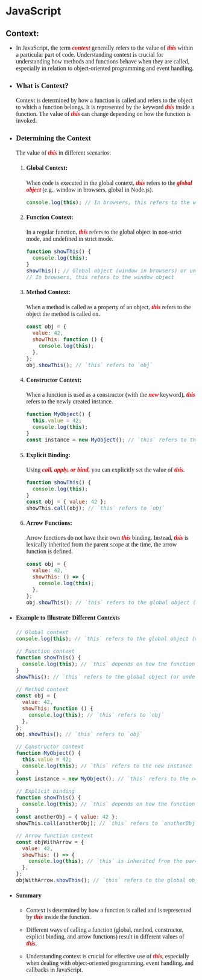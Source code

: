 # JavaScript

## Context:

<ul style="font-size: 16px; font-family: Verdana;">
    <li>
        <p>In JavaScript, the term <strong><em style="color: red;">context</em></strong> generally refers to the value of <strong><em style="color: red;">this</em></strong> within a particular part of code. Understanding context is crucial for understanding how methods and functions behave when they are called, especially in relation to object-oriented programming and event handling.</p>
    </li>
    <li>
        <h3>What is Context?</h3>
        <p>Context is determined by how a function is called and refers to the object to which a function belongs. It is represented by the keyword <strong><em style="color: red;">this</em></strong> inside a function. The value of <strong><em style="color: red;">this</em></strong> can change depending on how the function is invoked.</p>
    </li>
    <li>
        <h3>Determining the Context</h3>
        <p>The value of <strong><em style="color: red;">this</em></strong> in different scenarios:</p>
        <ol>
            <li>
                <h4>Global Context:</h4>
                <p>When code is executed in the global context, <strong><em style="color: red;">this</em></strong> refers to the <strong><em style="color: red;">global object</em></strong> (e.g., window in browsers, global in Node.js).</p>

```js
console.log(this); // In browsers, this refers to the window object
```

</li>
            <li>
                <h4>Function Context:</h4>
                <p>In a regular function, <strong><em style="color: red;">this</em></strong> refers to the global object in non-strict mode, and undefined in strict mode.</p>

```js
function showThis() {
  console.log(this);
}
showThis(); // Global object (window in browsers) or undefined in strict mode
// In browsers, this refers to the window object
```

</li>
            <li>
                <h4>Method Context:</h4>
                <p>When a method is called as a property of an object, <strong><em style="color: red;">this</em></strong> refers to the object the method is called on.</p>

```js
const obj = {
  value: 42,
  showThis: function () {
    console.log(this);
  },
};
obj.showThis(); // `this` refers to `obj`
```

</li>
            <li>
                <h4>Constructor Context:</h4>
                <p>When a function is used as a constructor (with the <strong><em style="color: red;">new</em></strong> keyword), <strong><em style="color: red;">this</em></strong> refers to the newly created instance.</p>

```js
function MyObject() {
  this.value = 42;
  console.log(this);
}
const instance = new MyObject(); // `this` refers to the new instance
```

</li>
            <li>
                <h4>Explicit Binding:</h4>
                <p>Using <strong><em style="color: red;">call, apply, or bind,</em></strong> you can explicitly set the value of <strong><em style="color: red;">this</em></strong>.</p>

```js
function showThis() {
  console.log(this);
}
const obj = { value: 42 };
showThis.call(obj); // `this` refers to `obj`
```

</li>
            <li>
                <h4>Arrow Functions:</h4>
                <p>Arrow functions do not have their own <strong><em style="color: red;">this</em></strong> binding. Instead, <strong><em style="color: red;">this</em></strong> is lexically inherited from the parent scope at the time, the arrow function is defined.</p>

```js
const obj = {
  value: 42,
  showThis: () => {
    console.log(this);
  },
};
obj.showThis(); // `this` refers to the global object (or undefined in strict mode) because `this` is inherited from the parent scope
```

</li>
        </ol>
    </li>
        <li>
            <h4>Example to Illustrate Different Contexts</h4>

```js
// Global context
console.log(this); // `this` refers to the global object (window in browsers)

// Function context
function showThis() {
  console.log(this); // `this` depends on how the function is called
}
showThis(); // `this` refers to the global object (or undefined in strict mode)

// Method context
const obj = {
  value: 42,
  showThis: function () {
    console.log(this); // `this` refers to `obj`
  },
};
obj.showThis(); // `this` refers to `obj`

// Constructor context
function MyObject() {
  this.value = 42;
  console.log(this); // `this` refers to the new instance
}
const instance = new MyObject(); // `this` refers to the new instance

// Explicit binding
function showThis() {
  console.log(this); // `this` depends on how the function is called
}
const anotherObj = { value: 42 };
showThis.call(anotherObj); // `this` refers to `anotherObj`

// Arrow function context
const objWithArrow = {
  value: 42,
  showThis: () => {
    console.log(this); // `this` is inherited from the parent scope
  },
};
objWithArrow.showThis(); // `this` refers to the global object (or undefined in strict mode)
```

</li>
        <li>
            <h4>Summary</h4>
            <ul>
                <li>
                    <p>
                        Context is determined by how a function is called and is represented by <strong><em style="color: red;">this</em></strong> inside the function.
                    </p>
                </li>
                <li>
                    <p>
                        Different ways of calling a function (global, method, constructor, explicit binding, and arrow functions) result in different values of <strong><em style="color: red;">this</em></strong>.
                    </p>
                </li>
                <li>
                    <p>
                        Understanding context is crucial for effective use of <strong><em style="color: red;">this</em></strong>, especially when dealing with object-oriented programming, event handling, and callbacks in JavaScript.
                    </p>
                </li>
            </ul>
        </li>
</ul>

